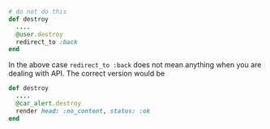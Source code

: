 ```ruby
# do not do this
def destroy
  ....
  @user.destroy
  redirect_to :back
end
```

In the above case `redirect_to :back` does not mean anything when you are dealing with API. The correct version would be

```ruby
def destroy
  ....
  @car_alert.destroy
  render head: :no_content, status: :ok
end
```

